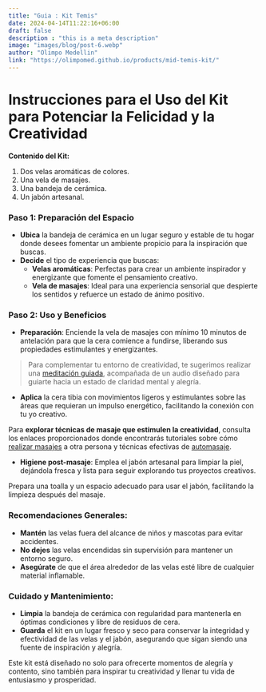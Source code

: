 ```yaml
---
title: "Guia : Kit Temis"
date: 2024-04-14T11:22:16+06:00
draft: false
description : "this is a meta description"
image: "images/blog/post-6.webp"
author: "Olimpo Medellin"
link: "https://olimpomed.github.io/products/mid-temis-kit/"
---
```


# Instrucciones para el Uso del Kit para Potenciar la Felicidad y la Creatividad

**Contenido del Kit:**
1. Dos velas aromáticas de colores.
2. Una vela de masajes.
3. Una bandeja de cerámica.
4. Un jabón artesanal.

### Paso 1: Preparación del Espacio
- **Ubica** la bandeja de cerámica en un lugar seguro y estable de tu hogar donde desees fomentar un ambiente propicio para la inspiración que buscas.
- **Decide** el tipo de experiencia que buscas:
  - **Velas aromáticas**: Perfectas para crear un ambiente inspirador y energizante que fomente el pensamiento creativo.
  - **Vela de masajes**: Ideal para una experiencia sensorial que despierte los sentidos y refuerce un estado de ánimo positivo.

### Paso 2: Uso y Beneficios
- **Preparación**: Enciende la vela de masajes con mínimo 10 minutos de antelación para que la cera comience a fundirse, liberando sus propiedades estimulantes y energizantes.

> Para complementar tu entorno de creatividad, te sugerimos realizar una [meditación guiada](https://www.youtube.com/watch?v=4E4xl87Dcr8&t=17s), acompañada de un audio diseñado para guiarte hacia un estado de claridad mental y alegría.

- **Aplica** la cera tibia con movimientos ligeros y estimulantes sobre las áreas que requieran un impulso energético, facilitando la conexión con tu yo creativo.

Para **explorar técnicas de masaje que estimulen la creatividad**, consulta los enlaces proporcionados donde encontrarás tutoriales sobre cómo [realizar masajes](https://www.youtube.com/watch?v=QRSf1nyrxls) a otra persona y técnicas efectivas de [automasaje](https://www.youtube.com/watch?v=Z8PuwqxEn-8&t=228s).

- **Higiene post-masaje**: Emplea el jabón artesanal para limpiar la piel, dejándola fresca y lista para seguir explorando tus proyectos creativos.

Prepara una toalla y un espacio adecuado para usar el jabón, facilitando la limpieza después del masaje.

### Recomendaciones Generales:
- **Mantén** las velas fuera del alcance de niños y mascotas para evitar accidentes.
- **No dejes** las velas encendidas sin supervisión para mantener un entorno seguro.
- **Asegúrate** de que el área alrededor de las velas esté libre de cualquier material inflamable.

### Cuidado y Mantenimiento:
- **Limpia** la bandeja de cerámica con regularidad para mantenerla en óptimas condiciones y libre de residuos de cera.
- **Guarda** el kit en un lugar fresco y seco para conservar la integridad y efectividad de las velas y el jabón, asegurando que sigan siendo una fuente de inspiración y alegría.

Este kit está diseñado no solo para ofrecerte momentos de alegría y contento, sino también para inspirar tu creatividad y llenar tu vida de entusiasmo y prosperidad.
